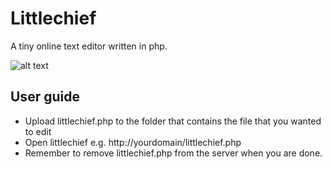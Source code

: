 # Littlechief

A tiny online text editor written in php.

![alt text](http://razier.com/wp-content/uploads/2014/01/2014-01-31-16_23_14-LittleChief.png "Screenshot of Littlechief that shows the text editor editing a php file")

## User guide
* Upload littlechief.php to the folder that contains the file that you wanted to edit
* Open littlechief e.g. http://yourdomain/littlechief.php
* Remember to remove littlechief.php from the server when you are done.